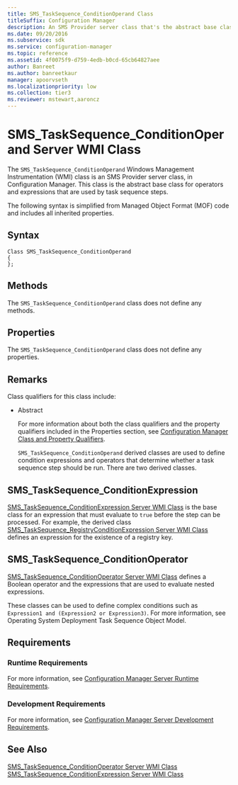 ```yaml
---
title: SMS_TaskSequence_ConditionOperand Class
titleSuffix: Configuration Manager
description: An SMS Provider server class that's the abstract base class for operators and expressions used by task sequence steps.
ms.date: 09/20/2016
ms.subservice: sdk
ms.service: configuration-manager
ms.topic: reference
ms.assetid: 4f0075f9-d759-4edb-b0cd-65cb64827aee
author: Banreet
ms.author: banreetkaur
manager: apoorvseth
ms.localizationpriority: low
ms.collection: tier3
ms.reviewer: mstewart,aaroncz 
---
```

# SMS_TaskSequence_ConditionOperand Server WMI Class
The `SMS_TaskSequence_ConditionOperand` Windows Management Instrumentation (WMI) class is an SMS Provider server class, in Configuration Manager. This class is the abstract base class for operators and expressions that are used by task sequence steps.  

 The following syntax is simplified from Managed Object Format (MOF) code and includes all inherited properties.  

## Syntax  

```  
Class SMS_TaskSequence_ConditionOperand  
{  
};  
```  

## Methods  
 The `SMS_TaskSequence_ConditionOperand` class does not define any methods.  

## Properties  
 The `SMS_TaskSequence_ConditionOperand` class does not define any properties.  

## Remarks  
 Class qualifiers for this class include:  

- Abstract  

  For more information about both the class qualifiers and the property qualifiers included in the Properties section, see [Configuration Manager Class and Property Qualifiers](../../../develop/reference/misc/class-and-property-qualifiers.md).  

  `SMS_TaskSequence_ConditionOperand` derived classes are used to define condition expressions and operators that determine whether a task sequence step should be run. There are two derived classes.  

## SMS_TaskSequence_ConditionExpression  
 [SMS_TaskSequence_ConditionExpression Server WMI Class](../../../develop/reference/osd/sms_tasksequence_conditionexpression-server-wmi-class.md) is the base class for an expression that must evaluate to `true` before the step can be processed. For example, the derived class [SMS_TaskSequence_RegistryConditionExpression Server WMI Class](../../../develop/reference/osd/sms_tasksequence_registryconditionexpression-server-wmi-class.md) defines an expression for the existence of a registry key.  

## SMS_TaskSequence_ConditionOperator  
 [SMS_TaskSequence_ConditionOperator Server WMI Class](../../../develop/reference/osd/sms_tasksequence_conditionoperator-server-wmi-class.md) defines a Boolean operator and the expressions that are used to evaluate nested expressions.  

 These classes can be used to define complex conditions such as `Expression1 and (Expression2 or Expression3)`. For more information, see Operating System Deployment Task Sequence Object Model.  

## Requirements  

### Runtime Requirements  
 For more information, see [Configuration Manager Server Runtime Requirements](../../../develop/core/reqs/server-runtime-requirements.md).  

### Development Requirements  
 For more information, see [Configuration Manager Server Development Requirements](../../../develop/core/reqs/server-development-requirements.md).  

## See Also  
 [SMS_TaskSequence_ConditionOperator Server WMI Class](../../../develop/reference/osd/sms_tasksequence_conditionoperator-server-wmi-class.md)   
 [SMS_TaskSequence_ConditionExpression Server WMI Class](../../../develop/reference/osd/sms_tasksequence_conditionexpression-server-wmi-class.md)
